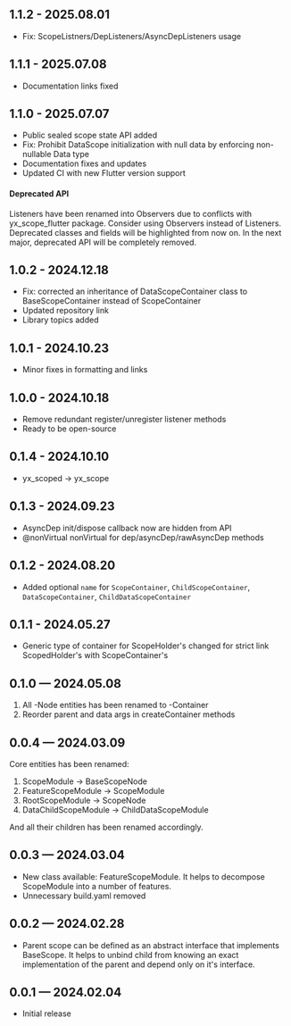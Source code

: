 ## 1.1.2 - 2025.08.01

* Fix: ScopeListners/DepListeners/AsyncDepListeners usage

## 1.1.1 - 2025.07.08

* Documentation links fixed

## 1.1.0 - 2025.07.07

* Public sealed scope state API added
* Fix: Prohibit DataScope initialization with null data by enforcing non-nullable Data type
* Documentation fixes and updates
* Updated CI with new Flutter version support

#### Deprecated API
Listeners have been renamed into Observers due to conflicts with yx_scope_flutter package.
Consider using Observers instead of Listeners.
Deprecated classes and fields will be highlighted from now on.
In the next major, deprecated API will be completely removed.

## 1.0.2 - 2024.12.18

* Fix: corrected an inheritance of DataScopeContainer class to BaseScopeContainer instead of
  ScopeContainer
* Updated repository link
* Library topics added

## 1.0.1 - 2024.10.23

* Minor fixes in formatting and links

## 1.0.0 - 2024.10.18

* Remove redundant register/unregister listener methods
* Ready to be open-source

## 0.1.4 - 2024.10.10

* yx_scoped -> yx_scope

## 0.1.3 - 2024.09.23

* AsyncDep init/dispose callback now are hidden from API
* @nonVirtual nonVirtual for dep/asyncDep/rawAsyncDep methods

## 0.1.2 - 2024.08.20

* Added optional `name`
  for `ScopeContainer`, `ChildScopeContainer`, `DataScopeContainer`, `ChildDataScopeContainer`

## 0.1.1 - 2024.05.27

* Generic type of container for ScopeHolder's changed for strict link ScopedHolder's with
  ScopeContainer's

## 0.1.0 — 2024.05.08

1. All -Node entities has been renamed to -Container
2. Reorder parent and data args in createContainer methods

## 0.0.4 — 2024.03.09

Core entities has been renamed:

1. ScopeModule -> BaseScopeNode
2. FeatureScopeModule -> ScopeModule
3. RootScopeModule -> ScopeNode
4. DataChildScopeModule -> ChildDataScopeModule

And all their children has been renamed accordingly.

## 0.0.3 — 2024.03.04

* New class available: FeatureScopeModule. It helps to decompose ScopeModule into a number of
  features.
* Unnecessary build.yaml removed

## 0.0.2 — 2024.02.28

* Parent scope can be defined as an abstract interface that implements BaseScope. It helps to unbind
  child from knowing an exact implementation of the parent and depend only on it's interface.

## 0.0.1 — 2024.02.04

* Initial release
